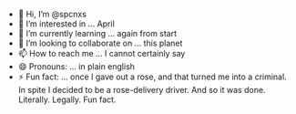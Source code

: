 - 👋 Hi, I’m @spcnxs
- 👀 I’m interested in ... April
- 🌱 I’m currently learning ... again from start
- 💞️ I’m looking to collaborate on ... this planet
- 📫 How to reach me ... I cannot certainly say
- 😄 Pronouns: ... in plain english
- ⚡ Fun fact: ... once I gave out a rose, and that turned me into a criminal. In spite I decided to be a rose-delivery driver. And so it was done. Literally. Legally. Fun fact. 

<!---
spcnxs/spcnxs is a ✨ special ✨ repository because its `README.md` (this file) appears on your GitHub profile.
You can click the Preview link to take a look at your changes.
--->
